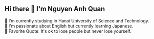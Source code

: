 ## Hi there 👋 I'm Nguyen Anh Quan

<!--
**anhquan-ngg/anhquan-ngg** is a ✨ _special_ ✨ repository because its `README.md` (this file) appears on your GitHub profile.

Here are some ideas to get you started:

- 🔭 I’m currently working on ...
- 🌱 I’m currently learning ...
- 👯 I’m looking to collaborate on ...
- 🤔 I’m looking for help with ...
- 💬 Ask me about ...
- 📫 How to reach me: ...
- 😄 Pronouns: ...
- ⚡ Fun fact: ...
-->
🔭 I’m currently studying in Hanoi University of Science and Technology.  
🌱 I'm passionate about English but currently learning Japanese.  
🥅 Favorite Quote: It's ok to lose people but never lose yourself.
